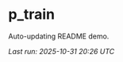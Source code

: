 # p_train

Auto-updating README demo.

<!--START_SECTION:status-->
_Last run: 2025-10-31 20:26 UTC_
<!--END_SECTION:status-->
















































































































































































































































































































































































































































































































































































































































































































































































































































































































































































































































































































































































































































































































































































































































































































































































































